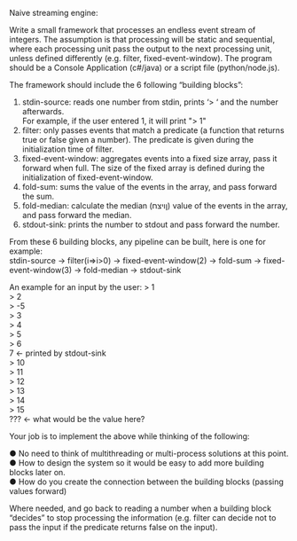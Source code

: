 Naive streaming engine:

Write a small framework that processes an endless event stream of integers. The assumption is that processing will be static and sequential, where each processing unit pass the output to the next processing unit, unless defined differently (e.g. filter, fixed-event-window). The program
should be a Console Application (c#/java) or a script file (python/node.js).

The framework should include the 6 following “building blocks”:
1. stdin-source: reads one number from stdin, prints ‘> ‘ and the number afterwards.  
For example, if the user entered 1, it will print "> 1"
2. filter: only passes events that match a predicate (a function that returns true or false given a number). The predicate is given during the initialization time of filter.
3. fixed-event-window: aggregates events into a fixed size array, pass it forward when full. The size of the fixed array is defined during the initialization of fixed-event-window.
4. fold-sum: sums the value of the events in the array, and pass forward the sum.
5. fold-median: calculate the median (ןויצח) value of the events in the array, and pass forward the median.
6. stdout-sink: prints the number to stdout and pass forward the number.

From these 6 building blocks, any pipeline can be built, here is one for example:  
stdin-source -> filter(i=>i>0) -> fixed-event-window(2) -> fold-sum -> fixed-event-window(3) -> fold-median -> stdout-sink

An example for an input by the user:
\> 1  
\> 2  
\> -5  
\> 3  
\> 4  
\> 5  
\> 6  
7 ← printed by stdout-sink  
\> 10  
\> 11  
\> 12  
\> 13  
\> 14  
\> 15  
??? ← what would be the value here?  

Your job is to implement the above while thinking of the following:

● No need to think of multithreading or multi-process solutions at this point.  
● How to design the system so it would be easy to add more building blocks later on.  
● How do you create the connection between the building blocks (passing values forward)  

Where needed, and go back to reading a number when a building block “decides” to stop processing the information (e.g. filter can decide not to pass the input if the predicate returns false on the input).
